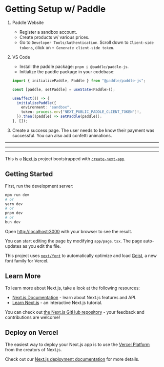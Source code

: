 # Getting Setup w/ Paddle

1. Paddle Website

   - Register a sandbox account.
   - Create products w/ various prices.
   - Go to `Developer Tools/Authentication`. Scroll down to `Client-side tokens`, click on `+ Generate client-side token`.

2. VS Code

   - Install the paddle package: `pnpm i @paddle/paddle-js`.
   - Initialize the paddle package in your codebase:

   ```ts
   import { initializePaddle, Paddle } from "@paddle/paddle-js";

   const [paddle, setPaddle] = useState<Paddle>();

   useEffect(() => {
     initializePaddle({
       environment: "sandbox",
       token: process.env["NEXT_PUBLIC_PADDLE_CLIENT_TOKEN"]!,
     }).then((paddle) => setPaddle(paddle));
   }, []);
   ```

3. Create a success page. The user needs to be know their payment was successful. You can also add confetti animations.

---

---

---

This is a [Next.js](https://nextjs.org) project bootstrapped with [`create-next-app`](https://nextjs.org/docs/app/api-reference/cli/create-next-app).

## Getting Started

First, run the development server:

```bash
npm run dev
# or
yarn dev
# or
pnpm dev
# or
bun dev
```

Open [http://localhost:3000](http://localhost:3000) with your browser to see the result.

You can start editing the page by modifying `app/page.tsx`. The page auto-updates as you edit the file.

This project uses [`next/font`](https://nextjs.org/docs/app/building-your-application/optimizing/fonts) to automatically optimize and load [Geist](https://vercel.com/font), a new font family for Vercel.

## Learn More

To learn more about Next.js, take a look at the following resources:

- [Next.js Documentation](https://nextjs.org/docs) - learn about Next.js features and API.
- [Learn Next.js](https://nextjs.org/learn) - an interactive Next.js tutorial.

You can check out [the Next.js GitHub repository](https://github.com/vercel/next.js) - your feedback and contributions are welcome!

## Deploy on Vercel

The easiest way to deploy your Next.js app is to use the [Vercel Platform](https://vercel.com/new?utm_medium=default-template&filter=next.js&utm_source=create-next-app&utm_campaign=create-next-app-readme) from the creators of Next.js.

Check out our [Next.js deployment documentation](https://nextjs.org/docs/app/building-your-application/deploying) for more details.
